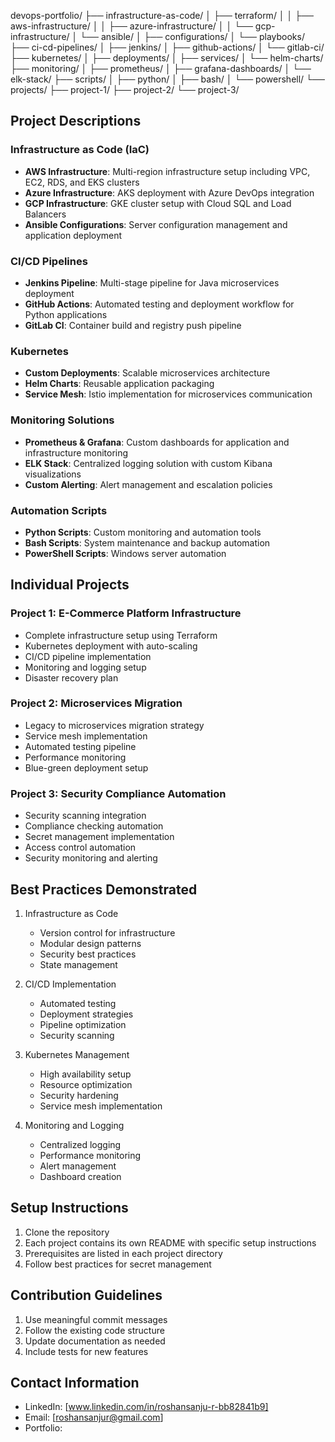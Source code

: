 devops-portfolio/
├── infrastructure-as-code/
│   ├── terraform/
│   │   ├── aws-infrastructure/
│   │   ├── azure-infrastructure/
│   │   └── gcp-infrastructure/
│   └── ansible/
│       ├── configurations/
│       └── playbooks/
├── ci-cd-pipelines/
│   ├── jenkins/
│   ├── github-actions/
│   └── gitlab-ci/
├── kubernetes/
│   ├── deployments/
│   ├── services/
│   └── helm-charts/
├── monitoring/
│   ├── prometheus/
│   ├── grafana-dashboards/
│   └── elk-stack/
├── scripts/
│   ├── python/
│   ├── bash/
│   └── powershell/
└── projects/
    ├── project-1/
    ├── project-2/
    └── project-3/

## Project Descriptions

### Infrastructure as Code (IaC)
- **AWS Infrastructure**: Multi-region infrastructure setup including VPC, EC2, RDS, and EKS clusters
- **Azure Infrastructure**: AKS deployment with Azure DevOps integration
- **GCP Infrastructure**: GKE cluster setup with Cloud SQL and Load Balancers
- **Ansible Configurations**: Server configuration management and application deployment

### CI/CD Pipelines
- **Jenkins Pipeline**: Multi-stage pipeline for Java microservices deployment
- **GitHub Actions**: Automated testing and deployment workflow for Python applications
- **GitLab CI**: Container build and registry push pipeline

### Kubernetes
- **Custom Deployments**: Scalable microservices architecture
- **Helm Charts**: Reusable application packaging
- **Service Mesh**: Istio implementation for microservices communication

### Monitoring Solutions
- **Prometheus & Grafana**: Custom dashboards for application and infrastructure monitoring
- **ELK Stack**: Centralized logging solution with custom Kibana visualizations
- **Custom Alerting**: Alert management and escalation policies

### Automation Scripts
- **Python Scripts**: Custom monitoring and automation tools
- **Bash Scripts**: System maintenance and backup automation
- **PowerShell Scripts**: Windows server automation

## Individual Projects

### Project 1: E-Commerce Platform Infrastructure
- Complete infrastructure setup using Terraform
- Kubernetes deployment with auto-scaling
- CI/CD pipeline implementation
- Monitoring and logging setup
- Disaster recovery plan

### Project 2: Microservices Migration
- Legacy to microservices migration strategy
- Service mesh implementation
- Automated testing pipeline
- Performance monitoring
- Blue-green deployment setup

### Project 3: Security Compliance Automation
- Security scanning integration
- Compliance checking automation
- Secret management implementation
- Access control automation
- Security monitoring and alerting

## Best Practices Demonstrated

1. Infrastructure as Code
   - Version control for infrastructure
   - Modular design patterns
   - Security best practices
   - State management

2. CI/CD Implementation
   - Automated testing
   - Deployment strategies
   - Pipeline optimization
   - Security scanning

3. Kubernetes Management
   - High availability setup
   - Resource optimization
   - Security hardening
   - Service mesh implementation

4. Monitoring and Logging
   - Centralized logging
   - Performance monitoring
   - Alert management
   - Dashboard creation

## Setup Instructions

1. Clone the repository
2. Each project contains its own README with specific setup instructions
3. Prerequisites are listed in each project directory
4. Follow best practices for secret management

## Contribution Guidelines

1. Use meaningful commit messages
2. Follow the existing code structure
3. Update documentation as needed
4. Include tests for new features

## Contact Information

- LinkedIn: [www.linkedin.com/in/roshansanju-r-bb82841b9]
- Email: [roshansanjur@gmail.com]
- Portfolio: 
